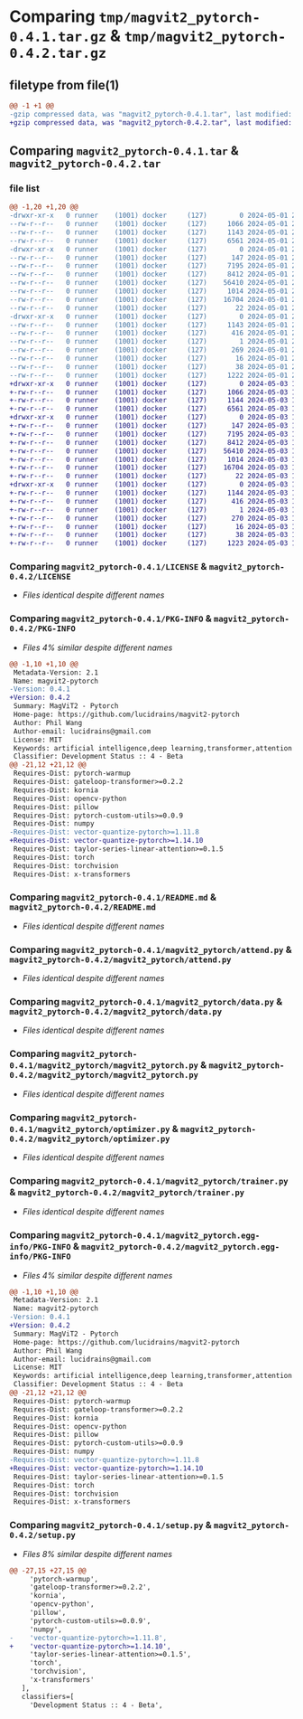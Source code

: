 # Comparing `tmp/magvit2_pytorch-0.4.1.tar.gz` & `tmp/magvit2_pytorch-0.4.2.tar.gz`

## filetype from file(1)

```diff
@@ -1 +1 @@
-gzip compressed data, was "magvit2_pytorch-0.4.1.tar", last modified: Wed May  1 23:11:17 2024, max compression
+gzip compressed data, was "magvit2_pytorch-0.4.2.tar", last modified: Fri May  3 17:30:40 2024, max compression
```

## Comparing `magvit2_pytorch-0.4.1.tar` & `magvit2_pytorch-0.4.2.tar`

### file list

```diff
@@ -1,20 +1,20 @@
-drwxr-xr-x   0 runner    (1001) docker     (127)        0 2024-05-01 23:11:17.407495 magvit2_pytorch-0.4.1/
--rw-r--r--   0 runner    (1001) docker     (127)     1066 2024-05-01 23:11:13.000000 magvit2_pytorch-0.4.1/LICENSE
--rw-r--r--   0 runner    (1001) docker     (127)     1143 2024-05-01 23:11:17.407495 magvit2_pytorch-0.4.1/PKG-INFO
--rw-r--r--   0 runner    (1001) docker     (127)     6561 2024-05-01 23:11:13.000000 magvit2_pytorch-0.4.1/README.md
-drwxr-xr-x   0 runner    (1001) docker     (127)        0 2024-05-01 23:11:17.403495 magvit2_pytorch-0.4.1/magvit2_pytorch/
--rw-r--r--   0 runner    (1001) docker     (127)      147 2024-05-01 23:11:13.000000 magvit2_pytorch-0.4.1/magvit2_pytorch/__init__.py
--rw-r--r--   0 runner    (1001) docker     (127)     7195 2024-05-01 23:11:13.000000 magvit2_pytorch-0.4.1/magvit2_pytorch/attend.py
--rw-r--r--   0 runner    (1001) docker     (127)     8412 2024-05-01 23:11:13.000000 magvit2_pytorch-0.4.1/magvit2_pytorch/data.py
--rw-r--r--   0 runner    (1001) docker     (127)    56410 2024-05-01 23:11:13.000000 magvit2_pytorch-0.4.1/magvit2_pytorch/magvit2_pytorch.py
--rw-r--r--   0 runner    (1001) docker     (127)     1014 2024-05-01 23:11:13.000000 magvit2_pytorch-0.4.1/magvit2_pytorch/optimizer.py
--rw-r--r--   0 runner    (1001) docker     (127)    16704 2024-05-01 23:11:13.000000 magvit2_pytorch-0.4.1/magvit2_pytorch/trainer.py
--rw-r--r--   0 runner    (1001) docker     (127)       22 2024-05-01 23:11:13.000000 magvit2_pytorch-0.4.1/magvit2_pytorch/version.py
-drwxr-xr-x   0 runner    (1001) docker     (127)        0 2024-05-01 23:11:17.407495 magvit2_pytorch-0.4.1/magvit2_pytorch.egg-info/
--rw-r--r--   0 runner    (1001) docker     (127)     1143 2024-05-01 23:11:17.000000 magvit2_pytorch-0.4.1/magvit2_pytorch.egg-info/PKG-INFO
--rw-r--r--   0 runner    (1001) docker     (127)      416 2024-05-01 23:11:17.000000 magvit2_pytorch-0.4.1/magvit2_pytorch.egg-info/SOURCES.txt
--rw-r--r--   0 runner    (1001) docker     (127)        1 2024-05-01 23:11:17.000000 magvit2_pytorch-0.4.1/magvit2_pytorch.egg-info/dependency_links.txt
--rw-r--r--   0 runner    (1001) docker     (127)      269 2024-05-01 23:11:17.000000 magvit2_pytorch-0.4.1/magvit2_pytorch.egg-info/requires.txt
--rw-r--r--   0 runner    (1001) docker     (127)       16 2024-05-01 23:11:17.000000 magvit2_pytorch-0.4.1/magvit2_pytorch.egg-info/top_level.txt
--rw-r--r--   0 runner    (1001) docker     (127)       38 2024-05-01 23:11:17.407495 magvit2_pytorch-0.4.1/setup.cfg
--rw-r--r--   0 runner    (1001) docker     (127)     1222 2024-05-01 23:11:13.000000 magvit2_pytorch-0.4.1/setup.py
+drwxr-xr-x   0 runner    (1001) docker     (127)        0 2024-05-03 17:30:40.842503 magvit2_pytorch-0.4.2/
+-rw-r--r--   0 runner    (1001) docker     (127)     1066 2024-05-03 17:30:36.000000 magvit2_pytorch-0.4.2/LICENSE
+-rw-r--r--   0 runner    (1001) docker     (127)     1144 2024-05-03 17:30:40.842503 magvit2_pytorch-0.4.2/PKG-INFO
+-rw-r--r--   0 runner    (1001) docker     (127)     6561 2024-05-03 17:30:36.000000 magvit2_pytorch-0.4.2/README.md
+drwxr-xr-x   0 runner    (1001) docker     (127)        0 2024-05-03 17:30:40.842503 magvit2_pytorch-0.4.2/magvit2_pytorch/
+-rw-r--r--   0 runner    (1001) docker     (127)      147 2024-05-03 17:30:36.000000 magvit2_pytorch-0.4.2/magvit2_pytorch/__init__.py
+-rw-r--r--   0 runner    (1001) docker     (127)     7195 2024-05-03 17:30:36.000000 magvit2_pytorch-0.4.2/magvit2_pytorch/attend.py
+-rw-r--r--   0 runner    (1001) docker     (127)     8412 2024-05-03 17:30:36.000000 magvit2_pytorch-0.4.2/magvit2_pytorch/data.py
+-rw-r--r--   0 runner    (1001) docker     (127)    56410 2024-05-03 17:30:36.000000 magvit2_pytorch-0.4.2/magvit2_pytorch/magvit2_pytorch.py
+-rw-r--r--   0 runner    (1001) docker     (127)     1014 2024-05-03 17:30:36.000000 magvit2_pytorch-0.4.2/magvit2_pytorch/optimizer.py
+-rw-r--r--   0 runner    (1001) docker     (127)    16704 2024-05-03 17:30:36.000000 magvit2_pytorch-0.4.2/magvit2_pytorch/trainer.py
+-rw-r--r--   0 runner    (1001) docker     (127)       22 2024-05-03 17:30:36.000000 magvit2_pytorch-0.4.2/magvit2_pytorch/version.py
+drwxr-xr-x   0 runner    (1001) docker     (127)        0 2024-05-03 17:30:40.842503 magvit2_pytorch-0.4.2/magvit2_pytorch.egg-info/
+-rw-r--r--   0 runner    (1001) docker     (127)     1144 2024-05-03 17:30:40.000000 magvit2_pytorch-0.4.2/magvit2_pytorch.egg-info/PKG-INFO
+-rw-r--r--   0 runner    (1001) docker     (127)      416 2024-05-03 17:30:40.000000 magvit2_pytorch-0.4.2/magvit2_pytorch.egg-info/SOURCES.txt
+-rw-r--r--   0 runner    (1001) docker     (127)        1 2024-05-03 17:30:40.000000 magvit2_pytorch-0.4.2/magvit2_pytorch.egg-info/dependency_links.txt
+-rw-r--r--   0 runner    (1001) docker     (127)      270 2024-05-03 17:30:40.000000 magvit2_pytorch-0.4.2/magvit2_pytorch.egg-info/requires.txt
+-rw-r--r--   0 runner    (1001) docker     (127)       16 2024-05-03 17:30:40.000000 magvit2_pytorch-0.4.2/magvit2_pytorch.egg-info/top_level.txt
+-rw-r--r--   0 runner    (1001) docker     (127)       38 2024-05-03 17:30:40.842503 magvit2_pytorch-0.4.2/setup.cfg
+-rw-r--r--   0 runner    (1001) docker     (127)     1223 2024-05-03 17:30:36.000000 magvit2_pytorch-0.4.2/setup.py
```

### Comparing `magvit2_pytorch-0.4.1/LICENSE` & `magvit2_pytorch-0.4.2/LICENSE`

 * *Files identical despite different names*

### Comparing `magvit2_pytorch-0.4.1/PKG-INFO` & `magvit2_pytorch-0.4.2/PKG-INFO`

 * *Files 4% similar despite different names*

```diff
@@ -1,10 +1,10 @@
 Metadata-Version: 2.1
 Name: magvit2-pytorch
-Version: 0.4.1
+Version: 0.4.2
 Summary: MagViT2 - Pytorch
 Home-page: https://github.com/lucidrains/magvit2-pytorch
 Author: Phil Wang
 Author-email: lucidrains@gmail.com
 License: MIT
 Keywords: artificial intelligence,deep learning,transformer,attention mechanisms,generative video model
 Classifier: Development Status :: 4 - Beta
@@ -21,12 +21,12 @@
 Requires-Dist: pytorch-warmup
 Requires-Dist: gateloop-transformer>=0.2.2
 Requires-Dist: kornia
 Requires-Dist: opencv-python
 Requires-Dist: pillow
 Requires-Dist: pytorch-custom-utils>=0.0.9
 Requires-Dist: numpy
-Requires-Dist: vector-quantize-pytorch>=1.11.8
+Requires-Dist: vector-quantize-pytorch>=1.14.10
 Requires-Dist: taylor-series-linear-attention>=0.1.5
 Requires-Dist: torch
 Requires-Dist: torchvision
 Requires-Dist: x-transformers
```

### Comparing `magvit2_pytorch-0.4.1/README.md` & `magvit2_pytorch-0.4.2/README.md`

 * *Files identical despite different names*

### Comparing `magvit2_pytorch-0.4.1/magvit2_pytorch/attend.py` & `magvit2_pytorch-0.4.2/magvit2_pytorch/attend.py`

 * *Files identical despite different names*

### Comparing `magvit2_pytorch-0.4.1/magvit2_pytorch/data.py` & `magvit2_pytorch-0.4.2/magvit2_pytorch/data.py`

 * *Files identical despite different names*

### Comparing `magvit2_pytorch-0.4.1/magvit2_pytorch/magvit2_pytorch.py` & `magvit2_pytorch-0.4.2/magvit2_pytorch/magvit2_pytorch.py`

 * *Files identical despite different names*

### Comparing `magvit2_pytorch-0.4.1/magvit2_pytorch/optimizer.py` & `magvit2_pytorch-0.4.2/magvit2_pytorch/optimizer.py`

 * *Files identical despite different names*

### Comparing `magvit2_pytorch-0.4.1/magvit2_pytorch/trainer.py` & `magvit2_pytorch-0.4.2/magvit2_pytorch/trainer.py`

 * *Files identical despite different names*

### Comparing `magvit2_pytorch-0.4.1/magvit2_pytorch.egg-info/PKG-INFO` & `magvit2_pytorch-0.4.2/magvit2_pytorch.egg-info/PKG-INFO`

 * *Files 4% similar despite different names*

```diff
@@ -1,10 +1,10 @@
 Metadata-Version: 2.1
 Name: magvit2-pytorch
-Version: 0.4.1
+Version: 0.4.2
 Summary: MagViT2 - Pytorch
 Home-page: https://github.com/lucidrains/magvit2-pytorch
 Author: Phil Wang
 Author-email: lucidrains@gmail.com
 License: MIT
 Keywords: artificial intelligence,deep learning,transformer,attention mechanisms,generative video model
 Classifier: Development Status :: 4 - Beta
@@ -21,12 +21,12 @@
 Requires-Dist: pytorch-warmup
 Requires-Dist: gateloop-transformer>=0.2.2
 Requires-Dist: kornia
 Requires-Dist: opencv-python
 Requires-Dist: pillow
 Requires-Dist: pytorch-custom-utils>=0.0.9
 Requires-Dist: numpy
-Requires-Dist: vector-quantize-pytorch>=1.11.8
+Requires-Dist: vector-quantize-pytorch>=1.14.10
 Requires-Dist: taylor-series-linear-attention>=0.1.5
 Requires-Dist: torch
 Requires-Dist: torchvision
 Requires-Dist: x-transformers
```

### Comparing `magvit2_pytorch-0.4.1/setup.py` & `magvit2_pytorch-0.4.2/setup.py`

 * *Files 8% similar despite different names*

```diff
@@ -27,15 +27,15 @@
     'pytorch-warmup',
     'gateloop-transformer>=0.2.2',
     'kornia',
     'opencv-python',
     'pillow',
     'pytorch-custom-utils>=0.0.9',
     'numpy',
-    'vector-quantize-pytorch>=1.11.8',
+    'vector-quantize-pytorch>=1.14.10',
     'taylor-series-linear-attention>=0.1.5',
     'torch',
     'torchvision',
     'x-transformers'
   ],
   classifiers=[
     'Development Status :: 4 - Beta',
```

